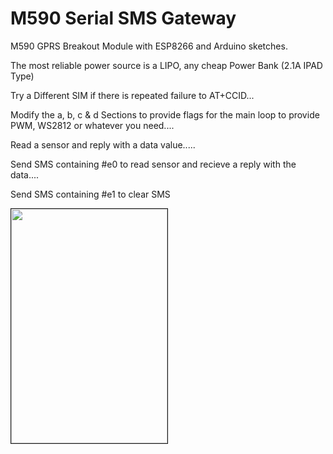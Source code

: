 # M590 Serial SMS Gateway
M590 GPRS Breakout Module with ESP8266 and Arduino sketches.

The most reliable power source is a LIPO, any cheap Power Bank (2.1A IPAD Type)

Try a Different SIM if there is repeated failure to AT+CCID...

Modify the a, b, c & d Sections to provide flags for the main loop
to provide PWM, WS2812 or whatever you need....

Read a sensor and reply with a data value.....

Send SMS containing #e0 to read sensor and recieve a reply with the data.... 

Send SMS containing #e1 to clear SMS

<IMG SRC="http://downtrodden.16mb.com/M590_Arduino_small.jpg" WIDTH="250" HEIGHT="375" BORDER="1">
